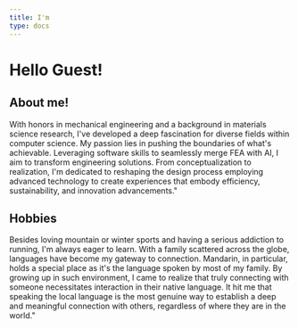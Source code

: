 ```yaml
---
title: I'm
type: docs
---
```


# **Hello Guest!**

## About me!

With honors in mechanical engineering and a background in materials science research, I've developed a deep fascination for diverse fields within computer science. My passion lies in pushing the boundaries of what's achievable. Leveraging software skills to seamlessly merge FEA with AI, I aim to transform engineering solutions. From conceptualization to realization, I'm dedicated to reshaping the design process employing advanced technology to create experiences that embody efficiency, sustainability, and innovation advancements."

## Hobbies

Besides loving mountain or winter sports and having a serious addiction to running, I'm always eager to learn. With a family scattered across the globe, languages have become my gateway to connection. Mandarin, in particular, holds a special place as it's the language spoken by most of my family. By growing up in such environment, I came to realize that truly connecting with someone necessitates interaction in their native language. It hit me that speaking the local language is the most genuine way to establish a deep and meaningful connection with others, regardless of where they are in the world."











